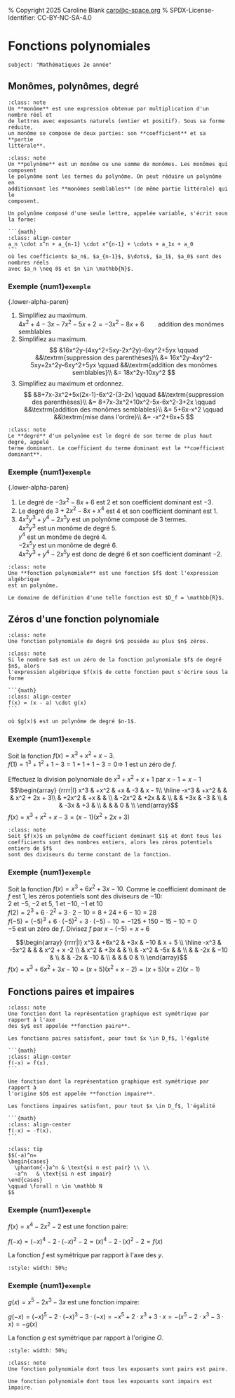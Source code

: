 % Copyright 2025 Caroline Blank <caro@c-space.org>
% SPDX-License-Identifier: CC-BY-NC-SA-4.0

# Fonctions polynomiales

```{metadata}
subject: "Mathématiques 2e année"
```

## Monômes, polynômes, degré

```{admonition} Définition
:class: note
Un **monôme** est une expression obtenue par multiplication d'un nombre réel et
de lettres avec exposants naturels (entier et positif). Sous sa forme réduite,
un monôme se compose de deux parties: son **coefficient** et sa **partie
littérale**.
```

````{admonition} Définition
:class: note
Un **polynôme** est un monôme ou une somme de monômes. Les monômes qui composent
le polynôme sont les termes du polynôme. On peut réduire un polynôme en
additionnant les **monômes semblables** (de même partie littérale) qui le
composent.

Un polynôme composé d'une seule lettre, appelée variable, s'écrit sous la forme:

```{math}
:class: align-center
a_n \cdot x^n + a_{n-1} \cdot x^{n-1} + \cdots + a_1x + a_0
```
où les coefficients $a_n$, $a_{n-1}$, $\dots$, $a_1$, $a_0$ sont des nombres réels
avec $a_n \neq 0$ et $n \in \mathbb{N}$.
````

### Exemple {num1}`exemple`

{.lower-alpha-paren}
1.  Simplifiez au maximum.\
    $4x^2+4-3x-7x^2-5x+2=-3x^2-8x+6 \qquad \textrm{addition des monômes semblables}$
2.  Simplifiez au maximum.\
    $$
    &16x^2y-(4xy^2+5xy-2x^2y)-6xy^2+5yx \qquad &&\textrm{suppression des parenthèses}\\
    &= 16x^2y-4xy^2-5xy+2x^2y-6xy^2+5yx \qquad &&\textrm{addition des monômes semblables}\\
    &= 18x^2y-10xy^2
    $$
3.  Simplifiez au maximum et ordonnez.\
    $$
    &8+7x-3x^2+5x(2x-1)-6x^2-(3-2x)  \qquad &&\textrm{suppression des parenthèses}\\
    &= 8+7x-3x^2+10x^2-5x-6x^2-3+2x \qquad &&\textrm{addition des monômes semblables}\\
    &= 5+6x-x^2 \qquad &&\textrm{mise dans l'ordre}\\
    &= -x^2+6x+5
    $$


```{admonition} Définition
:class: note
Le **degré** d'un polynôme est le degré de son terme de plus haut degré, appelé
terme dominant. Le coefficient du terme dominant est le **coefficient
dominant**.
```

### Exemple {num1}`exemple`

{.lower-alpha-paren}
1.  Le degré de $-3x^2-8x+6$ est $2$ et son coefficient dominant est $-3$.
2.  Le degré de $3+2x^2-8x+x^4$ est $4$ et son coefficient dominant est $1$.
3.  $4x^2y^3+y^4-2x^5y$ est un polynôme composé de 3 termes.\
    $4x^2y^3$ est un monôme de degré $5$.\
    $y^4$ est un monôme de degré $4$.\
    $-2x^5y$ est un monôme de degré $6$.\
    $4x^2y^3+y^4-2x^5y$ est donc de degré $6$ et son coefficient dominant $-2$.

```{admonition} Définition
:class: note
Une **fonction polynomiale** est une fonction $f$ dont l'expression algébrique
est un polynôme.

Le domaine de définition d'une telle fonction est $D_f = \mathbb{R}$.
```

## Zéros d'une fonction polynomiale

```{admonition} Théorème
:class: note
Une fonction polynomiale de degré $n$ possède au plus $n$ zéros.
```

````{admonition} Théorème
:class: note
Si le nombre $a$ est un zéro de la fonction polynomiale $f$ de degré $n$, alors
l'expression algébrique $f(x)$ de cette fonction peut s'écrire sous la forme

```{math}
:class: align-center
f(x) = (x - a) \cdot g(x)
```

où $g(x)$ est un polynôme de degré $n-1$.
````

### Exemple {num1}`exemple`

Soit la fonction $f(x)=x^3+x^2+x-3$.\
$f(1)=1^3+1^2+1-3=1+1+1-3=0 \Longrightarrow$ $1$ est un zéro de $f$.

Effectuez la division polynomiale de $x^3+x^2+x+1$ par $x-1=x-1$
$$\begin{array}
 {rrrr|l}  x^3  & +x^2  &  +x   &  -3   &  x - 1\\
 \hline
           -x^3 & +x^2  &       &        &  x^2 + 2x + 3\\
                & +2x^2 &  +x   &        &               \\
                & -2x^2 &  +2x  &        &               \\
                &       &  +3x  &   -3   &               \\
                &       &  -3x  &   +3   &               \\
                &       &       &   0    &               \\
\end{array}$$
$f(x)=x^3+x^2+x-3 =(x-1)(x^2+2x+3)$

```{admonition} Théorème
:class: note
Soit $f(x)$ un polynôme de coefficient dominant $1$ et dont tous les
coefficients sont des nombres entiers, alors les zéros potentiels entiers de $f$
sont des diviseurs du terme constant de la fonction.
```

### Exemple {num1}`exemple`

Soit la fonction $f(x)=x^3+6x^2+3x−10$.
Comme le coefficient dominant de $f$ est $1$, les zéros potentiels sont des
diviseurs de $-10$:\
$2$ et $-5$, $-2$ et $5$, $1$ et $-10$, $-1$ et $10$\
$f(2)=2^3+6\cdot2^2+3\cdot2−10=8+24+6-10=28$\
$f(-5)=(-5)^3+6\cdot(-5)^2+3\cdot(-5)−10=-125+150-15-10=0$\
$-5$ est un zéro de $f$. Divisez $f$ par $x-(-5)=x+6$


$$\begin{array}
 {rrrr|l}  x^3  & +6x^2  &  +3x  &  −10   &  x + 5        \\
 \hline
           -x^3 & -5x^2  &       &        &  x^2 + x -2  \\
                &   x^2  &  +3x  &        &               \\
                &  -x^2  &  -5x  &        &               \\
                &        &  -2x  &  −10   &               \\
                &        &  -2x  &  -10   &               \\
                &        &       &    0   &               \\
\end{array}$$
$f(x)=x^3+6x^2+3x−10=(x+5)(x^2+x-2)=(x+5)(x+2)(x-1)$

## Fonctions paires et impaires

````{admonition} Définition
:class: note
Une fonction dont la représentation graphique est symétrique par rapport à l'axe
des $y$ est appelée **fonction paire**.

Les fonctions paires satisfont, pour tout $x \in D_f$, l'égalité

```{math}
:class: align-center
f(-x) = f(x).
```

Une fonction dont la représentation graphique est symétrique par rapport à
l'origine $O$ est appelée **fonction impaire**.

Les fonctions impaires satisfont, pour tout $x \in D_f$, l'égalité

```{math}
:class: align-center
f(-x) = -f(x).
```
````

```{admonition} Rappel
:class: tip
$$(-a)^n=
\begin{cases}
  \phantom{-}a^n & \text{si n est pair} \\ \\
  -a^n   & \text{si n est impair}
\end{cases}
\qquad \forall n \in \mathbb N
$$
```

### Exemple {num1}`exemple`

$f(x) = x^4-2x^2-2$ est une fonction paire:

$f(-x) = (-x)^4-2\cdot(-x)^2-2 = (x)^4-2\cdot(x)^2-2=f(x)$

La fonction $f$ est symétrique par rapport à l'axe des $y$.

```{jsxgraph} fct-paire
:style: width: 50%;
```

### Exemple {num1}`exemple`

$g(x) = x^5-2x^3-3x$ est une fonction impaire:

$g(-x) = (-x)^5-2\cdot(-x)^3-3\cdot(-x)=-x^5+2\cdot x^3+3\cdot x=-(x^5-2\cdot x^3-3\cdot x)=-g(x)$

La fonction $g$ est symétrique par rapport à l'origine $O$.

```{jsxgraph} fct-impaire
:style: width: 50%;
```

<script type="module">
const {defaults, initBoard, JXG} = await tdoc.import('jsxgraph.js');
const attrs = [defaults, {
    boundingBox: [-5.2, 5.2, 5.2, -5.2],
    defaults: {
        functiongraph: {withLabel: true, label: {position: '0.65fr right'}},
    },
}];
initBoard('fct-paire', attrs, board => {
    board.create('functiongraph', [x => x ** 4 - 2 * x ** 2 - 2], {
        name: `\\(f\\)`,
    });
});
initBoard('fct-impaire', attrs, board => {
    board.create('functiongraph', [x => x ** 5 - 2 * x ** 3 - 3 * x], {
        name: `\\(g\\)`,
    });
});
</script>

```{admonition} Théorème
:class: note
Une fonction polynomiale dont tous les exposants sont pairs est paire.

Une fonction polynomiale dont tous les exposants sont impairs est impaire.
```
